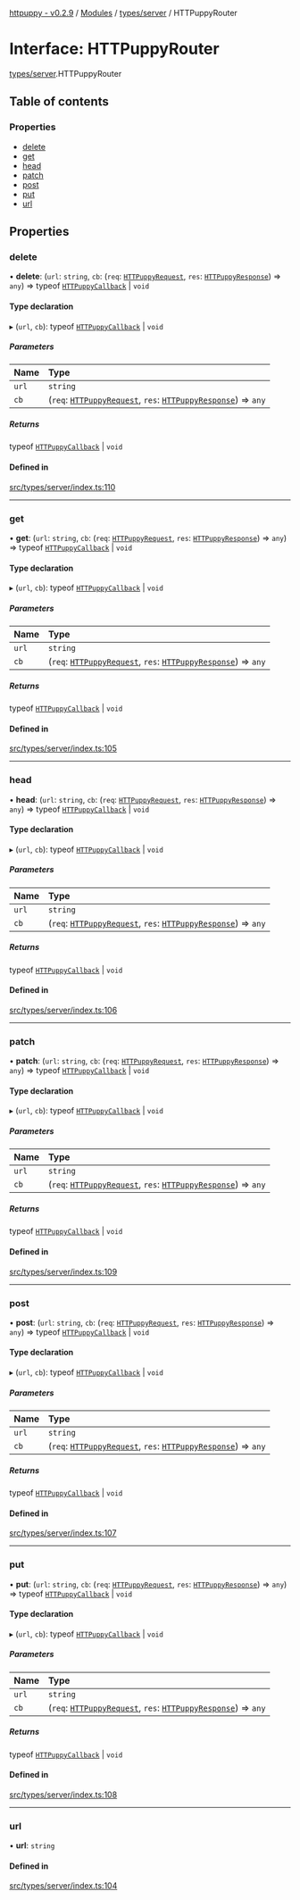 [httpuppy - v0.2.9](../README.md) / [Modules](../modules.md) / [types/server](../modules/types_server.md) / HTTPuppyRouter

# Interface: HTTPuppyRouter

[types/server](../modules/types_server.md).HTTPuppyRouter

## Table of contents

### Properties

- [delete](types_server.HTTPuppyRouter.md#delete)
- [get](types_server.HTTPuppyRouter.md#get)
- [head](types_server.HTTPuppyRouter.md#head)
- [patch](types_server.HTTPuppyRouter.md#patch)
- [post](types_server.HTTPuppyRouter.md#post)
- [put](types_server.HTTPuppyRouter.md#put)
- [url](types_server.HTTPuppyRouter.md#url)

## Properties

### delete

• **delete**: (`url`: `string`, `cb`: (`req`: [`HTTPuppyRequest`](types_server.HTTPuppyRequest.md), `res`: [`HTTPuppyResponse`](types_server.HTTPuppyResponse.md)) => `any`) => typeof [`HTTPuppyCallback`](../modules/types_server.md#httpuppycallback) \| `void`

#### Type declaration

▸ (`url`, `cb`): typeof [`HTTPuppyCallback`](../modules/types_server.md#httpuppycallback) \| `void`

##### Parameters

| Name | Type |
| :------ | :------ |
| `url` | `string` |
| `cb` | (`req`: [`HTTPuppyRequest`](types_server.HTTPuppyRequest.md), `res`: [`HTTPuppyResponse`](types_server.HTTPuppyResponse.md)) => `any` |

##### Returns

typeof [`HTTPuppyCallback`](../modules/types_server.md#httpuppycallback) \| `void`

#### Defined in

[src/types/server/index.ts:110](https://github.com/abschill/httpuppy/blob/80a9a4b/src/types/server/index.ts#L110)

___

### get

• **get**: (`url`: `string`, `cb`: (`req`: [`HTTPuppyRequest`](types_server.HTTPuppyRequest.md), `res`: [`HTTPuppyResponse`](types_server.HTTPuppyResponse.md)) => `any`) => typeof [`HTTPuppyCallback`](../modules/types_server.md#httpuppycallback) \| `void`

#### Type declaration

▸ (`url`, `cb`): typeof [`HTTPuppyCallback`](../modules/types_server.md#httpuppycallback) \| `void`

##### Parameters

| Name | Type |
| :------ | :------ |
| `url` | `string` |
| `cb` | (`req`: [`HTTPuppyRequest`](types_server.HTTPuppyRequest.md), `res`: [`HTTPuppyResponse`](types_server.HTTPuppyResponse.md)) => `any` |

##### Returns

typeof [`HTTPuppyCallback`](../modules/types_server.md#httpuppycallback) \| `void`

#### Defined in

[src/types/server/index.ts:105](https://github.com/abschill/httpuppy/blob/80a9a4b/src/types/server/index.ts#L105)

___

### head

• **head**: (`url`: `string`, `cb`: (`req`: [`HTTPuppyRequest`](types_server.HTTPuppyRequest.md), `res`: [`HTTPuppyResponse`](types_server.HTTPuppyResponse.md)) => `any`) => typeof [`HTTPuppyCallback`](../modules/types_server.md#httpuppycallback) \| `void`

#### Type declaration

▸ (`url`, `cb`): typeof [`HTTPuppyCallback`](../modules/types_server.md#httpuppycallback) \| `void`

##### Parameters

| Name | Type |
| :------ | :------ |
| `url` | `string` |
| `cb` | (`req`: [`HTTPuppyRequest`](types_server.HTTPuppyRequest.md), `res`: [`HTTPuppyResponse`](types_server.HTTPuppyResponse.md)) => `any` |

##### Returns

typeof [`HTTPuppyCallback`](../modules/types_server.md#httpuppycallback) \| `void`

#### Defined in

[src/types/server/index.ts:106](https://github.com/abschill/httpuppy/blob/80a9a4b/src/types/server/index.ts#L106)

___

### patch

• **patch**: (`url`: `string`, `cb`: (`req`: [`HTTPuppyRequest`](types_server.HTTPuppyRequest.md), `res`: [`HTTPuppyResponse`](types_server.HTTPuppyResponse.md)) => `any`) => typeof [`HTTPuppyCallback`](../modules/types_server.md#httpuppycallback) \| `void`

#### Type declaration

▸ (`url`, `cb`): typeof [`HTTPuppyCallback`](../modules/types_server.md#httpuppycallback) \| `void`

##### Parameters

| Name | Type |
| :------ | :------ |
| `url` | `string` |
| `cb` | (`req`: [`HTTPuppyRequest`](types_server.HTTPuppyRequest.md), `res`: [`HTTPuppyResponse`](types_server.HTTPuppyResponse.md)) => `any` |

##### Returns

typeof [`HTTPuppyCallback`](../modules/types_server.md#httpuppycallback) \| `void`

#### Defined in

[src/types/server/index.ts:109](https://github.com/abschill/httpuppy/blob/80a9a4b/src/types/server/index.ts#L109)

___

### post

• **post**: (`url`: `string`, `cb`: (`req`: [`HTTPuppyRequest`](types_server.HTTPuppyRequest.md), `res`: [`HTTPuppyResponse`](types_server.HTTPuppyResponse.md)) => `any`) => typeof [`HTTPuppyCallback`](../modules/types_server.md#httpuppycallback) \| `void`

#### Type declaration

▸ (`url`, `cb`): typeof [`HTTPuppyCallback`](../modules/types_server.md#httpuppycallback) \| `void`

##### Parameters

| Name | Type |
| :------ | :------ |
| `url` | `string` |
| `cb` | (`req`: [`HTTPuppyRequest`](types_server.HTTPuppyRequest.md), `res`: [`HTTPuppyResponse`](types_server.HTTPuppyResponse.md)) => `any` |

##### Returns

typeof [`HTTPuppyCallback`](../modules/types_server.md#httpuppycallback) \| `void`

#### Defined in

[src/types/server/index.ts:107](https://github.com/abschill/httpuppy/blob/80a9a4b/src/types/server/index.ts#L107)

___

### put

• **put**: (`url`: `string`, `cb`: (`req`: [`HTTPuppyRequest`](types_server.HTTPuppyRequest.md), `res`: [`HTTPuppyResponse`](types_server.HTTPuppyResponse.md)) => `any`) => typeof [`HTTPuppyCallback`](../modules/types_server.md#httpuppycallback) \| `void`

#### Type declaration

▸ (`url`, `cb`): typeof [`HTTPuppyCallback`](../modules/types_server.md#httpuppycallback) \| `void`

##### Parameters

| Name | Type |
| :------ | :------ |
| `url` | `string` |
| `cb` | (`req`: [`HTTPuppyRequest`](types_server.HTTPuppyRequest.md), `res`: [`HTTPuppyResponse`](types_server.HTTPuppyResponse.md)) => `any` |

##### Returns

typeof [`HTTPuppyCallback`](../modules/types_server.md#httpuppycallback) \| `void`

#### Defined in

[src/types/server/index.ts:108](https://github.com/abschill/httpuppy/blob/80a9a4b/src/types/server/index.ts#L108)

___

### url

• **url**: `string`

#### Defined in

[src/types/server/index.ts:104](https://github.com/abschill/httpuppy/blob/80a9a4b/src/types/server/index.ts#L104)
